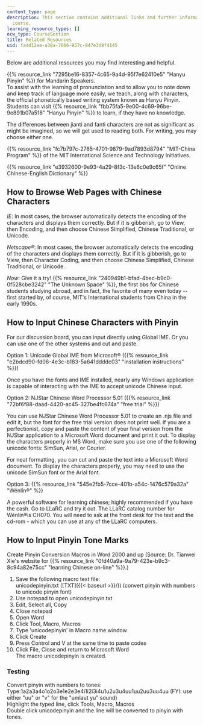 ```yaml
---
content_type: page
description: This section contains additional links and further information for the
  course.
learning_resource_types: []
ocw_type: CourseSection
title: Related Resources
uid: fa4d12ee-a38a-7666-957c-847e3d9f4145
---
```


Below are additional resources you may find interesting and helpful.

{{% resource_link "7295be16-8357-4c65-9a4d-95f7e62410e5" "Hanyu Pinyin" %}} for Mandarin Speakers.  
To assist with the learning of pronunciation and to allow you to note down and keep track of language more easily, we teach, along with characters, the official phonetically based writing system known as Hanyu Pinyin. Students can visit {{% resource_link "fbb75fa5-9e00-4c69-96be-9e891b07a518" "Hanyu Pinyin" %}} to learn, if they have no knowledge.

The differences between jianti and fanti characters are not as significant as might be imagined, so we will get used to reading both. For writing, you may choose either one.

{{% resource_link "fc7b797c-2765-4701-9879-9ad7893d8794" "MIT-China Program" %}} of the MIT International Science and Technology Initiatives.

{{% resource_link "e3932600-9e93-4a29-8f3c-13e6c0e9c65f" "Online Chinese-English Dictionary" %}}

How to Browse Web Pages with Chinese Characters
-----------------------------------------------

_IE_: In most cases, the browser automatically detects the encoding of the characters and displays them correctly. But if it is gibberish, go to View, then Encoding, and then choose Chinese Simplified, Chinese Traditional, or Unicode.

_Netscape®_: In most cases, the browser automatically detects the encoding of the characters and displays them correctly. But if it is gibberish, go to View, then Character Coding, and then choose Chinese Simplified, Chinese Traditional, or Unicode.

_Now_: Give it a try! {{% resource_link "240949b1-bfad-4bec-b9c0-0f528cbe3242" "The Unknown Space" %}}, the first bbs for Chinese students studying abroad, and in fact, the favorite of many even today -- first started by, of course, MIT's International students from China in the early 1990s.

How to Input Chinese Characters with Pinyin
-------------------------------------------

For our discussion board, you can input directly using Global IME. Or you can use one of the other systems and cut and paste.

Option 1: Unicode Global IME from Microsoft® ({{% resource_link "e2bdcd90-fd06-4e3c-b183-5a641ddddc03" "installation instructions" %}})

Once you have the fonts and IME installed, nearly any Windows application is capable of interacting with the IME to accept unicode Chinese input.

Option 2: NJStar Chinese Word Processor 5.01 ({{% resource_link "72bf6f88-daad-4420-ac45-327be4fc674a" "free trial" %}})

You can use NJStar Chinese Word Processor 5.01 to create an .njs file and edit it, but the font for the free trial version does not print well. If you are a perfectionist, copy and paste the content of your final version from the NJStar application to a Microsoft Word document and print it out. To display the characters properly in MS Word, make sure you use one of the following unicode fonts: SimSun, Arial, or Courier.

For neat formatting, you can cut and paste the text into a Microsoft Word document. To display the characters properly, you may need to use the unicode SimSun font or the Arial font.

Option 3: {{% resource_link "545e2fb5-7cce-401b-a54c-1476c579a32a" "Wénlín®" %}}

A powerful software for learning chinese; highly recommended if you have the cash. Go to LLaRC and try it out. The LLaRC catalog number for Wénlín®is CH070. You will need to ask at the front desk for the text and the cd-rom - which you can use at any of the LLaRC computers.

How to Input Pinyin Tone Marks
------------------------------

Create Pinyin Conversion Macros in Word 2000 and up (Source: Dr. Tianwei Xie's website for {{% resource_link "0fd40a9a-9a79-423e-b9c3-8c94a82e75cc" "learning Chinese on-line" %}}.)

1.  Save the following macro text file:  
    unicodepinyin.txt ([TXT]({{< baseurl >}}/)) (convert pinyin with numbers to unicode pinyin font)
2.  Use notepad to open unicodepinyin.txt
3.  Edit, Select all, Copy
4.  Close notepad
5.  Open Word
6.  Click Tool, Macro, Macros
7.  Type 'unicodepinyin' in Macro name window
8.  Click Create
9.  Press Control and V at the same time to paste codes
10.  Click File, Close and return to Microsoft Word  
    The macro unicodepinyin is created.

### Testing

Convert pinyin with numbers to tones:  
Type:1a2a3a4o1o2o3e1e2e3e4i1i2i3i4u1u2u3u4uu1uu2uu3uu4uu (FYI: use either "uu" or "v" for the "umlaut yu" sound)  
Highlight the typed line, click Tools, Macro, Macros  
Double click unicodepinyin and the line will be converted to pinyin with tones.